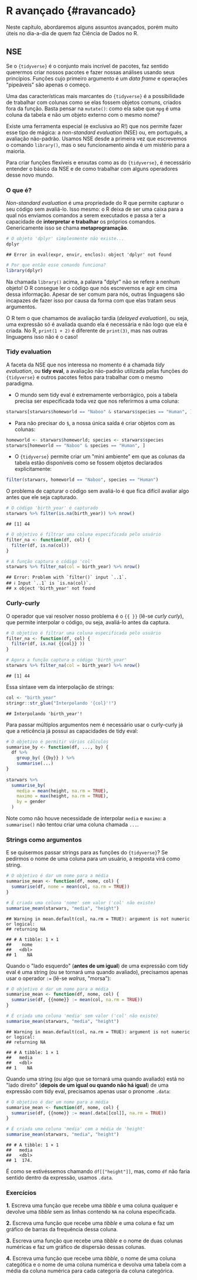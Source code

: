 # R avançado {#ravancado}

Neste capítulo, abordaremos alguns assuntos avançados, porém muito úteis no dia-a-dia de quem faz Ciência de Dados no R. 




## NSE

Se o `{tidyverse}` é o conjunto mais incrível de pacotes, faz sentido querermos criar nossos pacotes e fazer nossas análises usando seus princípios. Funções cujo primeiro argumento é um _data frame_ e operações "pipeáveis" são apenas o começo.

Uma das características mais marcantes do `{tidyverse}` é a possibilidade de trabalhar com colunas como se elas fossem objetos comuns, criados fora da função. Basta pensar na `mutate()`: como ela sabe que `mpg` é uma coluna da tabela e não um objeto externo com o mesmo nome?

Existe uma ferramenta especial (e exclusiva ao R!) que nos permite fazer esse tipo de mágica: a _non-standard evaluation_ (NSE) ou, em português, a avaliação não-padrão. Usamos NSE desde a primeira vez que escrevemos o comando `library()`, mas o seu funcionamento ainda é um mistério para a maioria.

Para criar funções flexíveis e enxutas como as do `{tidyverse}`, é necessário entender o básico da NSE e de como trabalhar com alguns operadores desse novo mundo.

### O que é?

_Non-standard evaluation_ é uma propriedade do R que permite capturar o seu código sem avaliá-lo. Isso mesmo: o R deixa de ser uma caixa para a qual nós enviamos comandos a serem executados e passa a ter a capacidade de **interpretar e trabalhar** os próprios comandos. Genericamente isso se chama **metaprogramação**.


```r
# O objeto 'dplyr' simplesmente não existe...
dplyr
```

```
## Error in eval(expr, envir, enclos): object 'dplyr' not found
```

```r
# Por que então esse comando funciona?
library(dplyr)
```

Na chamada `library()` acima, a palavra "dplyr" não se refere a nenhum objeto! O R consegue ler o código que nós escrevemos e agir em cima dessa informação. Apesar de ser comum para nós, outras linguagens são incapazes de fazer isso por causa da forma com que elas tratam seus argumentos.

O R tem o que chamamos de avaliação tardia (_delayed evaluation_), ou seja, uma expressão só é avaliada quando ela é necessária e não logo que ela é criada. No R, `print(1 + 2)` é diferente de `print(3)`, mas nas outras linguagens isso não é o caso!

### Tidy evaluation

A faceta da NSE que nos interessa no momento é a chamada _tidy evaluation_, ou **tidy eval**, a avaliação não-padrão utilizada pelas funções do `{tidyverse}` e outros pacotes feitos para trabalhar com o mesmo paradigma.

- O mundo sem tidy eval é extremamente verborrágico, pois a tabela precisa ser especificada toda vez que nos referirmos a uma coluna:


```r
starwars[starwars$homeworld == "Naboo" & starwars$species == "Human", ]
```

- Para não precisar do `$`, a nossa única saída é criar objetos com as colunas:


```r
homeworld <- starwars$homeworld; species <- starwars$species
starwars[homeworld == "Naboo" & species == "Human", ]
```

- O `{tidyverse}` permite criar um "mini ambiente" em que as colunas da tabela estão disponíveis como se fossem objetos declarados explicitamente:


```r
filter(starwars, homeworld == "Naboo", species == "Human")
```

O problema de capturar o código sem avaliá-lo é que fica difícil avaliar algo antes que ele seja capturado.


```r
# O código 'birth_year' é capturado
starwars %>% filter(is.na(birth_year)) %>% nrow()
```

```
## [1] 44
```

```r
# O objetivo é filtrar uma coluna especificada pelo usuário
filter_na <- function(df, col) {
  filter(df, is.na(col))
}

# A função captura o código 'col'
starwars %>% filter_na(col = birth_year) %>% nrow()
```

```
## Error: Problem with `filter()` input `..1`.
## ℹ Input `..1` is `is.na(col)`.
## x object 'birth_year' not found
```

### Curly-curly

O operador que vai resolver nosso problema é o `{{ }}` (lê-se _curly curly_), que permite interpolar o código, ou seja, avaliá-lo antes da captura.


```r
# O objetivo é filtrar uma coluna especificada pelo usuário
filter_na <- function(df, col) {
  filter(df, is.na( {{col}} ))
}

# Agora a função captura o código 'birth_year'
starwars %>% filter_na(col = birth_year) %>% nrow()
```

```
## [1] 44
```

Essa sintaxe vem da interpolação de strings:


```r
col <- "birth_year"
stringr::str_glue("Interpolando '{col}'!")
```

```
## Interpolando 'birth_year'!
```


Para passar múltiplos argumentos nem é necessário usar o curly-curly já que a reticência já possui as capacidades de tidy eval:


```r
# O objetivo é permitir vários cálculos
summarise_by <- function(df, ..., by) {
  df %>%
    group_by( {{by}} ) %>%
    summarise(...)
}
  
starwars %>%
  summarise_by(
    media = mean(height, na.rm = TRUE),
    maximo = max(height, na.rm = TRUE),
    by = gender
  )
```


Note como não houve necessidade de interpolar `media` e `maximo`: a
`summarise()` não tentou criar uma coluna chamada `...`.

### Strings como argumentos

E se quisermos passar strings para as funções do `{tidyverse}`? Se pedirmos o nome de uma coluna para um usuário, a resposta virá como string.


```r
# O objetivo é dar um nome para a média
summarise_mean <- function(df, nome, col) {
  summarise(df, nome = mean(col, na.rm = TRUE))
}

# É criada uma coluna 'nome' sem valor ('col' não existe)
summarise_mean(starwars, "media", "height")
```

```
## Warning in mean.default(col, na.rm = TRUE): argument is not numeric or logical:
## returning NA
```

```
## # A tibble: 1 × 1
##    nome
##   <dbl>
## 1    NA
```

Quando o "lado esquerdo" (**antes de um igual**) de uma expressão com tidy eval é uma string (ou se tornará uma quando avaliado), precisamos apenas usar o operador `:=` (lê-se _walrus_, "morsa"):


```r
# O objetivo é dar um nome para a média
summarise_mean <- function(df, nome, col) {
  summarise(df, {{nome}} := mean(col, na.rm = TRUE))
}

# É criada uma coluna 'media' sem valor ('col' não existe)
summarise_mean(starwars, "media", "height")
```

```
## Warning in mean.default(col, na.rm = TRUE): argument is not numeric or logical:
## returning NA
```

```
## # A tibble: 1 × 1
##   media
##   <dbl>
## 1    NA
```

Quando uma string (ou algo que se tornará uma quando avaliado) está no "lado direito" (**depois de um igual ou quando não há igual**) de uma expressão com tidy eval, precisamos apenas usar o pronome `.data`:


```r
# O objetivo é dar um nome para a média
summarise_mean <- function(df, nome, col) {
  summarise(df, {{nome}} := mean(.data[[col]], na.rm = TRUE))
}

# É criada uma coluna 'media' com a média de 'height'
summarise_mean(starwars, "media", "height")
```

```
## # A tibble: 1 × 1
##   media
##   <dbl>
## 1  174.
```

É como se estivéssemos chamando `df[["height"]]`, mas, como `df` não faria sentido dentro da expressão, usamos `.data`.

### Exercícios

**1.** Escreva uma função que recebe uma *tibble* e uma coluna qualquer
e devolve uma *tibble* sem as linhas contendo `NA` na coluna especificada.

**2.** Escreva uma função que recebe uma *tibble* e uma coluna e faz um gráfico de barras da frequência dessa coluna.

**3.** Escreva uma função que recebe uma *tibble* e o nome de duas colunas numéricas e faz um gráfico de dispersão dessas colunas.

**4.** Escreva uma função que recebe uma *tibble*, o nome de uma coluna categótica e o nome de uma coluna numérica e devolva uma tabela com a média da coluna numérica para cada categoria da coluna categórica.

